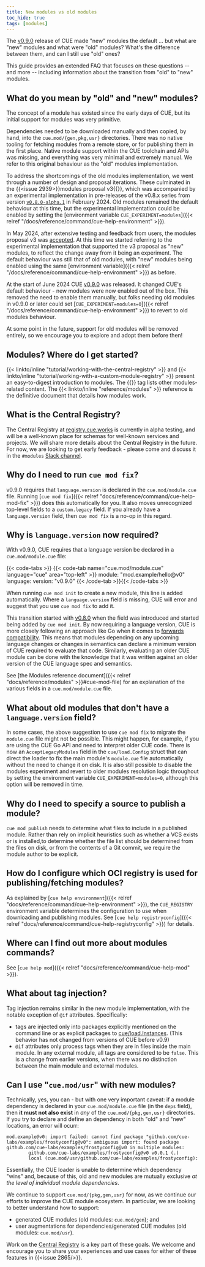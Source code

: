 ```yaml
---
title: New modules vs old modules
toc_hide: true
tags: [modules]
---
```


The [v0.9.0](https://github.com/cue-lang/cue/releases/tag/v0.9.0) release of CUE
made "new" modules the default ... but what are "new" modules and what were
"old" modules? What's the difference between them, and can I still use "old"
ones?

This guide provides an extended FAQ that focuses on these questions -- and more
-- including information about the transition from "old" to "new" modules.

## What do you mean by "old" and "new" modules?

The concept of a module has existed since the early days of CUE, but its
initial support for modules was very primitive.

Dependencies needed to be downloaded manually and then copied, by hand, into
the `cue.mod/{gen,pkg,usr}` directories. There was no native tooling for
fetching modules from a remote store, or for publishing them in the first
place. Native module support within the CUE toolchain and APIs was missing, and
everything was very minimal and extremely manual. We refer to this original
behaviour as the "old" modules implementation.

To address the shortcomings of the old modules implementation, we went through
a number of design and proposal iterations. These culminated in the
{{<issue 2939>}}modules proposal v3{{</issue>}}, which was accompanied by an
experimental implementation in pre-releases of the v0.8.x series from version
[`v0.8.0-alpha.1`](/releases/v0.8.0-alpha.1) in February 2024.
Old modules remained the default behaviour at this time, but the experimental
implementation could be enabled by setting the
[environment variable `CUE_EXPERIMENT=modules`]({{< relref "/docs/reference/command/cue-help-environment" >}}).

In May 2024, after extensive testing and feedback from users, the modules
proposal v3 was
[accepted](https://github.com/cue-lang/cue/discussions/2939#discussioncomment-9468945).
At this time we started referring to the experimental implementation that
supported the v3 proposal as "new" modules, to reflect the change away from it
being an experiment. The default behaviour was still that of old modules, with
"new" modules being enabled using the same
[environment variable]({{< relref "/docs/reference/command/cue-help-environment" >}})
as before.

At the start of June 2024 CUE [v0.9.0](/releases/v0.9.0) was released. It
changed CUE's default behaviour - new modules were now enabled out of the box.
This removed the need to enable them manually, but folks needing old
modules in v0.9.0 or later could set
[`CUE_EXPERIMENT=modules=0`]({{< relref "/docs/reference/command/cue-help-environment" >}})
to revert to old modules behaviour.

At some point in the future, support for old modules will be removed entirely,
so we encourage you to explore and adopt them before then!

## Modules? Where do I get started?

{{< linkto/inline "tutorial/working-with-the-central-registry" >}} and
{{< linkto/inline "tutorial/working-with-a-custom-module-registry" >}}
present an easy-to-digest introduction to modules.
The {{<tag modules>}} tag lists other modules-related content.
The {{< linkto/inline "reference/modules" >}} reference is the definitive
document that details how modules work.

## What is the Central Registry?

The Central Registry at [registry.cue.works](https://registry.cue.works/) is
currently in alpha testing, and will be a well-known place for schemas for
well-known services and projects. We will share more details about the Central
Registry in the future. For now, we are looking to get early feedback - please
come and discuss it in the `#modules` [Slack channel](/slack).

## Why do I need to run `cue mod fix`?

v0.9.0 requires that `language.version` is declared in the `cue.mod/module.cue` file.
Running
[`cue mod fix`]({{< relref "docs/reference/command/cue-help-mod-fix" >}})
does this automatically for you. It also moves unrecognized top-level fields to
a `custom.legacy` field. If you already have a `language.version` field, then
`cue mod fix` is a no-op in this regard.

## Why is `language.version` now required?

With v0.9.0, CUE requires that a language version be declared in a `cue.mod/module.cue` file:

{{< code-tabs >}}
{{< code-tab name="cue.mod/module.cue" language="cue" area="top-left" >}}
module: "mod.example/hello@v0"
language: version: "v0.9.0"
{{< /code-tab >}}{{< /code-tabs >}}

When running `cue mod init` to create a new module, this line is added
automatically. Where a `language.version` field is missing, CUE will error and
suggest that you use `cue mod fix` to add it.

This transition started with
[v0.8.0](https://github.com/cue-lang/cue/releases/tag/v0.8.0) when the field
was introduced and started being added by `cue mod init`.
By now requiring a language version, CUE is more closely following an approach
like Go when it comes to [forwards compatibility](https://go.dev/blog/toolchain).
This means that modules depending on any upcoming language changes or changes
in semantics can declare a minimum version of CUE required to evaluate that
code. Similarly, evaluating an older CUE module can be done with the knowledge
that it was written against an older version of the CUE language spec and
semantics.

See
[the Modules reference document]({{< relref "docs/reference/modules" >}}#cue-mod-file)
for an explanation of the various fields in a `cue.mod/module.cue` file.

## What about old modules that don't have a `language.version` field?

In some cases, the above suggestion to use `cue mod fix` to migrate the
`module.cue` file might not be possible. This might happen, for example, if you
are using the CUE Go API and need to interpret older CUE code. There is now an
`AcceptLegacyModules` field in the `cue/load.Config` struct that can direct the
loader to fix the main module's `module.cue` file automatically without the
need to change it on disk. It is also still possible to disable the modules
experiment and revert to older modules resolution logic throughout by setting
the environment variable `CUE_EXPERIMENT=modules=0`, although this option will
be removed in time.

## Why do I need to specify a source to publish a module?

`cue mod publish` needs to determine what files to include in a published
module. Rather than rely on implicit heuristics such as whether a VCS exists or
is installed,to determine whether the file list should be determined from the
files on disk, or from the contents of a Git commit, we require the module
author to be explicit.

## How do I configure which OCI registry is used for publishing/fetching modules?

As explained by
[`cue help environment`]({{< relref "docs/reference/command/cue-help-environment" >}}),
the `CUE_REGISTRY` environment variable determines the configuration to use
when downloading and publishing modules. See
[`cue help registryconfig`]({{< relref "docs/reference/command/cue-help-registryconfig" >}})
for details.

## Where can I find out more about modules commands?

See [`cue help mod`]({{< relref "docs/reference/command/cue-help-mod" >}}).

## What about tag injection?

Tag injection remains similar in the new module implementation, with the
notable exception of `@if` attributes. Specifically:
- tags are injected only into packages explicitly mentioned on the command line
  or as explicit packages to
  [cue/load.Instances](https://pkg.go.dev/cuelang.org/go/cue/load#Instances).
  (This behavior has not changed from versions of CUE before v0.9)
- `@if` attributes only process tags when they are in files inside the main
  module. In any external module, all tags are considered to be `false`. This
  is a change from earlier versions, when there was no distinction between the
  main module and external modules.
<!-- TODO: @if(!foo) in an external module results in `!false == true`, so the file is included. Show this in an example. -->

## Can I use "`cue.mod/usr`" with new modules?

Technically, yes, you can - but with one very important caveat: if a module
dependency is declared in your `cue.mod/module.cue` file (in the `deps` field),
then **it must not also exist** in *any* of the `cue.mod/{pkg,gen,usr}`
directories.
If you try to declare and define an dependency in both "old" and "new"
locations, an error will ocurr:

```
mod.example@v0: import failed: cannot find package "github.com/cue-labs/examples/frostyconfig@v0": ambiguous import: found package github.com/cue-labs/examples/frostyconfig@v0 in multiple modules:
        github.com/cue-labs/examples/frostyconfig@v0 v0.0.1 (.)
        local (cue.mod/usr/github.com/cue-labs/examples/frostyconfig):
```

Essentially, the CUE loader is unable to determine which dependency "wins" and,
because of this, old and new modules are mutually exclusive *at the level of
individual module dependencies*.

We continue to support `cue.mod/{pkg,gen,usr}` for now, as we continue our
efforts to improve the CUE module ecosystem.
In particular, we are looking to better understand how to support:

- generated CUE modules (old modules: `cue.mod/gen`); and
- user augmentations for dependencies/generated CUE modules (old modules:
  `cue.mod/usr`).

Work on the
[Central Registry](https://registry.cue.works/)
is a key part of these goals.
We welcome and encourage you to share your experiences and use cases for either
of these features in {{<issue 2865/>}}.
